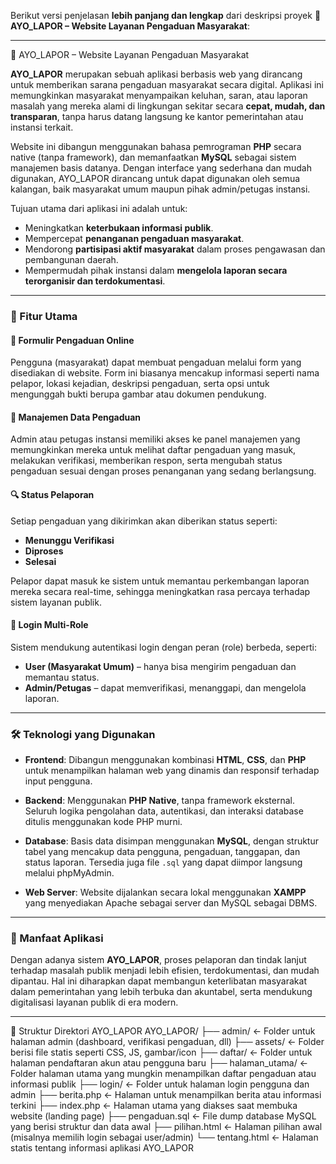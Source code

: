 Berikut versi penjelasan **lebih panjang dan lengkap** dari deskripsi proyek **💬 AYO\_LAPOR – Website Layanan Pengaduan Masyarakat**:

---

💬 AYO\_LAPOR – Website Layanan Pengaduan Masyarakat

**AYO\_LAPOR** merupakan sebuah aplikasi berbasis web yang dirancang untuk memberikan sarana pengaduan masyarakat secara digital. Aplikasi ini memungkinkan masyarakat menyampaikan keluhan, saran, atau laporan masalah yang mereka alami di lingkungan sekitar secara **cepat, mudah, dan transparan**, tanpa harus datang langsung ke kantor pemerintahan atau instansi terkait.

Website ini dibangun menggunakan bahasa pemrograman **PHP** secara native (tanpa framework), dan memanfaatkan **MySQL** sebagai sistem manajemen basis datanya. Dengan interface yang sederhana dan mudah digunakan, AYO\_LAPOR dirancang untuk dapat digunakan oleh semua kalangan, baik masyarakat umum maupun pihak admin/petugas instansi.

Tujuan utama dari aplikasi ini adalah untuk:

* Meningkatkan **keterbukaan informasi publik**.
* Mempercepat **penanganan pengaduan masyarakat**.
* Mendorong **partisipasi aktif masyarakat** dalam proses pengawasan dan pembangunan daerah.
* Mempermudah pihak instansi dalam **mengelola laporan secara terorganisir dan terdokumentasi**.

---

### 🎯 Fitur Utama

#### 📝 Formulir Pengaduan Online

Pengguna (masyarakat) dapat membuat pengaduan melalui form yang disediakan di website. Form ini biasanya mencakup informasi seperti nama pelapor, lokasi kejadian, deskripsi pengaduan, serta opsi untuk mengunggah bukti berupa gambar atau dokumen pendukung.

#### 📂 Manajemen Data Pengaduan

Admin atau petugas instansi memiliki akses ke panel manajemen yang memungkinkan mereka untuk melihat daftar pengaduan yang masuk, melakukan verifikasi, memberikan respon, serta mengubah status pengaduan sesuai dengan proses penanganan yang sedang berlangsung.

#### 🔍 Status Pelaporan

Setiap pengaduan yang dikirimkan akan diberikan status seperti:

* **Menunggu Verifikasi**
* **Diproses**
* **Selesai**

Pelapor dapat masuk ke sistem untuk memantau perkembangan laporan mereka secara real-time, sehingga meningkatkan rasa percaya terhadap sistem layanan publik.

#### 🔐 Login Multi-Role

Sistem mendukung autentikasi login dengan peran (role) berbeda, seperti:

* **User (Masyarakat Umum)** – hanya bisa mengirim pengaduan dan memantau status.
* **Admin/Petugas** – dapat memverifikasi, menanggapi, dan mengelola laporan.

---

### 🛠️ Teknologi yang Digunakan

* **Frontend**:
  Dibangun menggunakan kombinasi **HTML**, **CSS**, dan **PHP** untuk menampilkan halaman web yang dinamis dan responsif terhadap input pengguna.

* **Backend**:
  Menggunakan **PHP Native**, tanpa framework eksternal. Seluruh logika pengolahan data, autentikasi, dan interaksi database ditulis menggunakan kode PHP murni.

* **Database**:
  Basis data disimpan menggunakan **MySQL**, dengan struktur tabel yang mencakup data pengguna, pengaduan, tanggapan, dan status laporan. Tersedia juga file `.sql` yang dapat diimpor langsung melalui phpMyAdmin.

* **Web Server**:
  Website dijalankan secara lokal menggunakan **XAMPP** yang menyediakan Apache sebagai server dan MySQL sebagai DBMS.

---

### 📌 Manfaat Aplikasi

Dengan adanya sistem **AYO\_LAPOR**, proses pelaporan dan tindak lanjut terhadap masalah publik menjadi lebih efisien, terdokumentasi, dan mudah dipantau. Hal ini diharapkan dapat membangun keterlibatan masyarakat dalam pemerintahan yang lebih terbuka dan akuntabel, serta mendukung digitalisasi layanan publik di era modern.

---
📁 Struktur Direktori AYO_LAPOR
AYO_LAPOR/
├── admin/              ← Folder untuk halaman admin (dashboard, verifikasi pengaduan, dll)
├── assets/             ← Folder berisi file statis seperti CSS, JS, gambar/icon
├── daftar/             ← Folder untuk halaman pendaftaran akun atau pengguna baru
├── halaman_utama/      ← Folder halaman utama yang mungkin menampilkan daftar pengaduan atau informasi publik
├── login/              ← Folder untuk halaman login pengguna dan admin
├── berita.php          ← Halaman untuk menampilkan berita atau informasi terkini
├── index.php           ← Halaman utama yang diakses saat membuka website (landing page)
├── pengaduan.sql       ← File dump database MySQL yang berisi struktur dan data awal
├── pilihan.html        ← Halaman pilihan awal (misalnya memilih login sebagai user/admin)
└── tentang.html        ← Halaman statis tentang informasi aplikasi AYO_LAPOR

